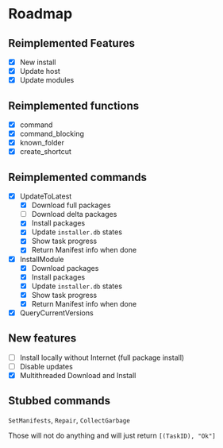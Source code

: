 # Roadmap

## Reimplemented Features

- [x] New install
- [x] Update host
- [x] Update modules

## Reimplemented functions

- [x] command
- [x] command_blocking
- [x] known_folder
- [x] create_shortcut

## Reimplemented commands
- [x] UpdateToLatest
    - [x] Download full packages
    - [ ] Download delta packages
    - [x] Install packages
    - [x] Update `installer.db` states
    - [x] Show task progress
    - [x] Return Manifest info when done

- [x] InstallModule
    - [x] Download packages
    - [x] Install packages
    - [x] Update `installer.db` states
    - [x] Show task progress
    - [x] Return Manifest info when done

- [x] QueryCurrentVersions

## New features
- [ ] Install locally without Internet (full package install)
- [ ] Disable updates
- [x] Multithreaded Download and Install

## Stubbed commands

`SetManifests`, `Repair`, `CollectGarbage`

Those will not do anything and will just return `[(TaskID), "Ok"]`
